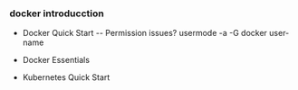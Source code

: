 ### docker introducction

- Docker Quick Start 
-- Permission issues? usermode -a -G docker user-name 

- Docker Essentials

- Kubernetes Quick Start 
